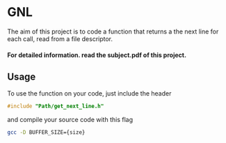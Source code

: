 # GNL

The aim of this project is to code a function that returns a the next line for each call, read from a file descriptor.
#### For detailed information. read the subject.pdf of this project.
## Usage
To use the function on your code, just include the header
```C
#include "Path/get_next_line.h"
```
and compile your source code with this flag
```Bash
gcc -D BUFFER_SIZE={size}
```
